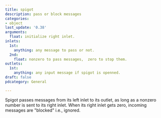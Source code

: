 ```yaml
---
title: spigot
description: pass or block messages
categories:
- object
last_update: '0.38'
arguments:
  float: initialize right inlet.
inlets:
  1st:
    anything: any message to pass or not.
  2nd:
    float: nonzero to pass messages,  zero to stop them.
outlets:
  1st:
    anything: any input message if spigot is openned.
draft: false
pdcategory: General

---
```

Spigot passes messages from its left inlet to its outlet,  as long as a nonzero number is sent to its right inlet. When its right inlet gets zero,  incoming messages are "blocked" i.e.,  ignored.
